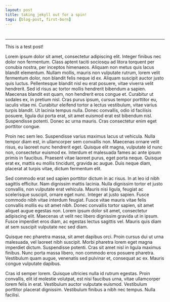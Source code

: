 ```yaml
---
layout: post
title: taking jekyll out for a spin!
tags: [blog-post, first-born]
---
```


#
---

This is a test post!

Lorem ipsum dolor sit amet, consectetur adipiscing elit. Integer finibus nec dolor non fermentum. Class aptent taciti sociosqu ad litora torquent per conubia nostra, per inceptos himenaeos. Aliquam non metus quis lacus blandit elementum. Nullam mollis, mauris non vulputate rutrum, lorem velit fermentum dolor, non blandit felis neque id ex. Aliquam suscipit auctor justo quis luctus. Pellentesque blandit nisl eu erat posuere, vitae viverra velit hendrerit. Sed id risus ac tortor mollis hendrerit bibendum a sapien. Maecenas blandit est quam, non hendrerit eros congue et. Curabitur ut sodales ex, in pretium nisl. Cras purus ipsum, cursus tempor porttitor eu, iaculis vitae mi. Curabitur eleifend tortor a lectus vestibulum, vitae varius turpis blandit. Ut lacinia tempus nulla. Donec convallis, odio id facilisis posuere, ligula dui porta erat, sit amet euismod erat est bibendum nisl. Suspendisse potenti. Donec ac urna mauris. Cras consectetur enim eget porttitor congue.

Proin nec sem leo. Suspendisse varius maximus lacus ut vehicula. Nulla tempor diam est, in ullamcorper sem convallis non. Maecenas ornare velit risus, eu laoreet nunc hendrerit eget. Quisque elit magna, vulputate id nunc non, consectetur euismod ex. Interdum et malesuada fames ac ante ipsum primis in faucibus. Praesent vitae laoreet purus, eget porta neque. Quisque erat ex, mattis eu mollis tincidunt, gravida ac augue. Duis neque diam, placerat at turpis vitae, dictum fermentum elit.

Sed commodo erat sed sapien porttitor dictum in ac risus. In at leo id nibh sagittis efficitur. Nam dignissim mattis lacinia. Nulla dignissim tortor et justo convallis, non vulputate erat vehicula. Mauris nisi ligula, feugiat ac scelerisque suscipit, ornare eget nunc. Integer at justo sapien. Fusce commodo nibh vitae interdum feugiat. Fusce vitae mauris vitae felis convallis mollis eu sit amet nibh. Donec convallis tortor sapien, sit amet aliquet augue egestas non. Lorem ipsum dolor sit amet, consectetur adipiscing elit. Maecenas ut velit nec libero dignissim gravida ut in ipsum. Fusce imperdiet eros diam, ac egestas lectus sagittis vel. Mauris quis diam at sem suscipit vulputate nec sed diam.

Quisque nec pharetra massa, sit amet dapibus orci. Proin cursus dui ut urna malesuada, vel laoreet nibh suscipit. Morbi pharetra lorem eget magna imperdiet dictum. Suspendisse potenti. Cras sit amet nisl in ligula maximus finibus. Nunc porta massa libero, non commodo eros posuere pharetra. Vestibulum quam augue, venenatis sed pulvinar et, consequat ac ex. Mauris congue vulputate dapibus.

Cras id semper lorem. Quisque ultricies nulla id rutrum egestas. Proin convallis, elit id molestie volutpat, est nisi faucibus urna, vitae ullamcorper lorem felis in erat. Vestibulum auctor vulputate euismod. Vestibulum porttitor placerat dignissim. Vestibulum finibus a nibh nec tempus. Nulla facilisi.
